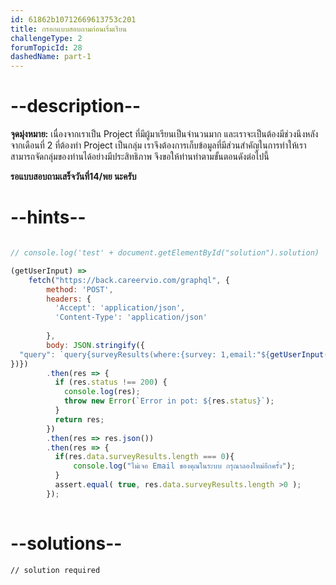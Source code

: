 ```yaml
---
id: 61862b10712669613753c201
title: กรอกแบบสอบถามก่อนเริ่มเรียน
challengeType: 2
forumTopicId: 28
dashedName: part-1
---
```


# --description--

**จุดมุ่งหมาย:** เนื่องจากเราเป็น Project ที่มีผู้มาเรียนเป็นจำนวนมาก และเราจะเป็นต้องมีช่วงนึงหลังจากเดือนที่ 2 ที่ต้องทำ Project เป็นกลุ่ม เราจึงต้องการเก็บข้อมูลที่มีส่วนสำคัญในการทำให้เราสามารถจัดกลุ่มของท่านได้อย่างมีประสิทธิภาพ จึงขอให้ท่านทำตามขั้นตอนดังต่อไปนี้ 

**รอแบบสอบถามเสร็จวันที่14/พย นะครับ**

<!-- 1) ทำแบบสอบถามที่ [เว็บนี้](https://front.careervio.com) ด้วยการ Login ด้วย Account CareerVio (ถ้ายังไม่มีสามารถสมัครได้ที่หน้าเว็บเลย)
2) หลังจากทำแบบสอบถามที่ [เว็บนี้](https://front.careervio.com) เสร็จแล้วให้นำเอา Email ที่ใช้ในการสมัคร account CareerVio มากรอกที่ช่องว่าง
3) จากนั้นระบบจะตรวจสอบโดยอัตโนมัติว่าตรวจเจอแบบสอบถามของ Email ของท่านหรือไม่ ถ้าเจอระบบจะให้ผ่าน -->

# --hints--

<!-- ทำแบบสอบถามที่ [เว็บนี้](https://front.careervio.com) ด้วยการ Login ด้วย Account CareerVio (ถ้ายังไม่มีสามารถสมัครได้ที่หน้าเว็บเลย) -->

```js

// console.log('test' + document.getElementById("solution").solution)

```

<!-- หลังจากทำแบบสอบถามที่ [เว็บนี้](https://front.careervio.com) เสร็จแล้วให้นำเอา Email ที่ใช้ในการสมัคร account CareerVio มากรอกที่ช่องว่าง จากนั้นระบบจะตรวจสอบโดยอัตโนมัติว่าตรวจเจอแบบสอบถามของ Email ของท่านหรือไม่ ถ้าเจอระบบจะให้ผ่าน -->

```js
(getUserInput) => 
    fetch("https://back.careervio.com/graphql", {
        method: 'POST',
        headers: {
          'Accept': 'application/json',
          'Content-Type': 'application/json'
         
        },
        body: JSON.stringify({
  "query": `query{surveyResults(where:{survey: 1,email:"${getUserInput('url')}"}){id email}}`
})})
        .then(res => {
          if (res.status !== 200) {
            console.log(res);
            throw new Error(`Error in pot: ${res.status}`);
          }
          return res;
        })
        .then(res => res.json())
        .then(res => {
          if(res.data.surveyResults.length === 0){
              console.log("ไม่เจอ Email ของคุณในระบบ กรุณาลองใหม่อีกครั้ง");
          }
          assert.equal( true, res.data.surveyResults.length >0 );
        });
   
```

# --solutions--

```html
// solution required
```
